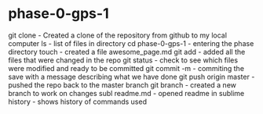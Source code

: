 # phase-0-gps-1
git clone - Created a clone of the repository from github to my local computer
ls - list of files in directory
cd phase-0-gps-1 -  entering the phase directory
touch - created a file awesome_page.md
git add - added all the files that were changed in the repo
git status - check to see which files were modified and ready to be committed
git commit -m - commiting the save with a message describing what we have done
git push origin master - pushed the repo back to the master branch
git branch - created a new branch to work on changes
subl readme.md - opened readme in sublime
history - shows history of commands used
